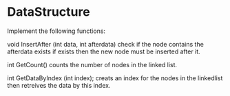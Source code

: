 # DataStructure

Implement the following functions:


void InsertAfter (int data, int afterdata)
	check if the node contains the afterdata exists
	if exists then the new node must be inserted after it.

int GetCount()
	counts the number of nodes in the linked list.

int GetDataByIndex (int index);
	creats an index for the nodes in the linkedlist
	then retreives the data by this index.

